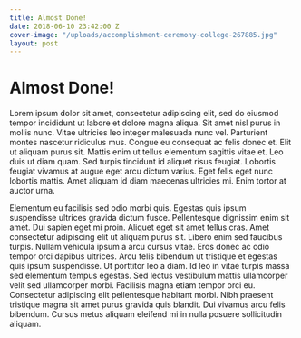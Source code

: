```yaml
---
title: Almost Done!
date: 2018-06-10 23:42:00 Z
cover-image: "/uploads/accomplishment-ceremony-college-267885.jpg"
layout: post
---
```


# Almost Done!

Lorem ipsum dolor sit amet, consectetur adipiscing elit, sed do eiusmod tempor incididunt ut labore et dolore magna aliqua. Sit amet nisl purus in mollis nunc. Vitae ultricies leo integer malesuada nunc vel. Parturient montes nascetur ridiculus mus. Congue eu consequat ac felis donec et. Elit ut aliquam purus sit. Mattis enim ut tellus elementum sagittis vitae et. Leo duis ut diam quam. Sed turpis tincidunt id aliquet risus feugiat. Lobortis feugiat vivamus at augue eget arcu dictum varius. Eget felis eget nunc lobortis mattis. Amet aliquam id diam maecenas ultricies mi. Enim tortor at auctor urna.

Elementum eu facilisis sed odio morbi quis. Egestas quis ipsum suspendisse ultrices gravida dictum fusce. Pellentesque dignissim enim sit amet. Dui sapien eget mi proin. Aliquet eget sit amet tellus cras. Amet consectetur adipiscing elit ut aliquam purus sit. Libero enim sed faucibus turpis. Nullam vehicula ipsum a arcu cursus vitae. Eros donec ac odio tempor orci dapibus ultrices. Arcu felis bibendum ut tristique et egestas quis ipsum suspendisse. Ut porttitor leo a diam. Id leo in vitae turpis massa sed elementum tempus egestas. Sed lectus vestibulum mattis ullamcorper velit sed ullamcorper morbi. Facilisis magna etiam tempor orci eu. Consectetur adipiscing elit pellentesque habitant morbi. Nibh praesent tristique magna sit amet purus gravida quis blandit. Dui vivamus arcu felis bibendum. Cursus metus aliquam eleifend mi in nulla posuere sollicitudin aliquam.